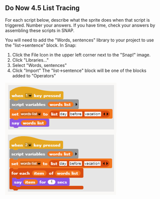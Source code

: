 ## Do Now 4.5 List Tracing

For each script below, describe what the sprite does when that script is triggered. Number your answers. If you have time, check your answers by assembling these scripts in SNAP.

You will need to add the "Words, sentences" library to your project to use the "list->sentence" block.  In Snap:
1. Click the File Icon in the upper left corner next to the "Snap!" image.  
2. Click "Libraries..."
3. Select "Words, sentences"
4. Click "Import"
The "list->sentence" block will be one of the blocks added to "Operators"

![List Do Now](listDoNow.png)
